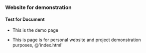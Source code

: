 ### Website for demonstration
#### Test for Document

* This is the demo page 

- This is page is for personal website and project demonstration purposes, @'index.html'
